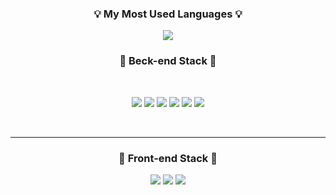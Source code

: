 <!---
chaechae10/chaechae10 is a ✨ special ✨ repository because its `README.md` (this file) appears on your GitHub profile.
You can click the Preview link to take a look at your changes.
--->

<h3 align="center">💡 My Most Used Languages 💡</h3>
<p align="center">
  <a href="https://github.com/chaechae10">
    <img align="center" src="https://github-readme-stats.vercel.app/api/top-langs/?username=chaechae10&layout=compact&show_icons=true&show_owner=true&hide_title=true&theme=radical&hide=css,html" />
  </a>
</p>

<h3 align='center'>🌱 Beck-end Stack 🌱</h3>
<br/>
<p align='center'>
  <img src="https://img.shields.io/badge/JAVA-yellow?style=flat-square&logo=JavaScript&logoColor=white"/></a>
  <img src="https://img.shields.io/badge/Spring-success?style=flat-square&logo=Spring&logoColor=white"/></a>
  <img src="https://img.shields.io/badge/SpringBoot-success?style=flat-square&logo=Spring&logoColor=white"/></a>
  <img src="https://img.shields.io/badge/Oracle-blue?style=flat-square&logo=Oracle&logoColor=white"/></a>
  <img src="https://img.shields.io/badge/MySQL-yellow?style=flat-square&logo=MySQL&logoColor=white"/></a>
  <img src="https://img.shields.io/badge/aws-orange?style=flat-square&logo=Amazon AWS&logoColor=white"/></a>
</p>
<br/>
<hr style="height: 1px !important;">
<h3 align='center'>🌱 Front-end Stack 🌱</h3>
<p align='center'>
  <img src="https://img.shields.io/badge/HTML5-blue?style=flat-square&logo=HTML5&logoColor=white"/></a>
  <img src="https://img.shields.io/badge/CSS3-blue?style=flat-square&logo=CSS3&logoColor=white"/></a>
  <img src="https://img.shields.io/badge/JavaScript-orange?style=flat-square&logo=JavaScript&logoColor=white"/></a>
</p>
